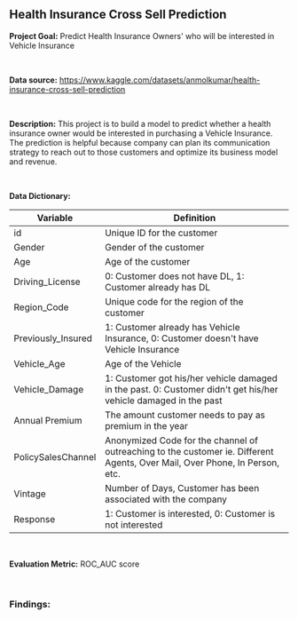 ## Health Insurance Cross Sell Prediction

**Project Goal:** Predict Health Insurance Owners' who will be interested in Vehicle Insurance

</br>

**Data source:** https://www.kaggle.com/datasets/anmolkumar/health-insurance-cross-sell-prediction

</br>

**Description:** This project is to build a model to predict whether a health insurance owner would be interested in purchasing a Vehicle Insurance. The prediction is helpful because company can plan its communication strategy to reach out to those customers and optimize its business model and revenue.

</br>

**Data Dictionary:**

| Variable | Definition |
| --- | --- |
| id | Unique ID for the customer |
| Gender | Gender of the customer |
| Age | Age of the customer |
| Driving_License | 0: Customer does not have DL, 1: Customer already has DL |
| Region_Code | Unique code for the region of the customer |
| Previously_Insured | 1: Customer already has Vehicle Insurance, 0: Customer doesn't have Vehicle Insurance |
| Vehicle_Age | Age of the Vehicle |
| Vehicle_Damage | 1: Customer got his/her vehicle damaged in the past. 0: Customer didn't get his/her vehicle damaged in the past |
| Annual Premium | The amount customer needs to pay as premium in the year |
| PolicySalesChannel | Anonymized Code for the channel of outreaching to the customer ie. Different Agents, Over Mail, Over Phone, In Person, etc. |
| Vintage | Number of Days, Customer has been associated with the company |
| Response | 1: Customer is interested, 0: Customer is not interested |

</br>

**Evaluation Metric:** ROC_AUC score

</br>

### Findings:
